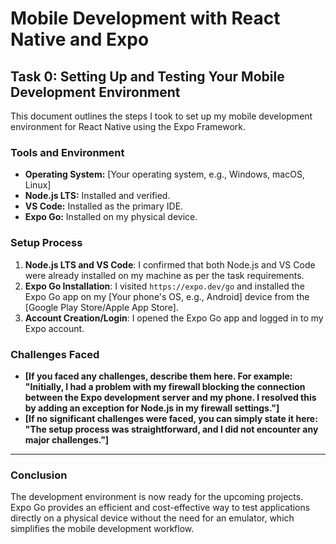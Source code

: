 # Mobile Development with React Native and Expo

## Task 0: Setting Up and Testing Your Mobile Development Environment

This document outlines the steps I took to set up my mobile development environment for React Native using the Expo Framework.

### Tools and Environment
- **Operating System:** [Your operating system, e.g., Windows, macOS, Linux]
- **Node.js LTS:** Installed and verified.
- **VS Code:** Installed as the primary IDE.
- **Expo Go:** Installed on my physical device.

### Setup Process
1.  **Node.js LTS and VS Code**: I confirmed that both Node.js and VS Code were already installed on my machine as per the task requirements.
2.  **Expo Go Installation**: I visited `https://expo.dev/go` and installed the Expo Go app on my [Your phone's OS, e.g., Android] device from the [Google Play Store/Apple App Store].
3.  **Account Creation/Login**: I opened the Expo Go app and logged in to my Expo account.

### Challenges Faced
* **[If you faced any challenges, describe them here. For example: "Initially, I had a problem with my firewall blocking the connection between the Expo development server and my phone. I resolved this by adding an exception for Node.js in my firewall settings."]**
* **[If no significant challenges were faced, you can simply state it here: "The setup process was straightforward, and I did not encounter any major challenges."]**

---

### Conclusion
The development environment is now ready for the upcoming projects. Expo Go provides an efficient and cost-effective way to test applications directly on a physical device without the need for an emulator, which simplifies the mobile development workflow.